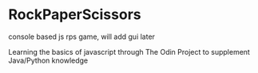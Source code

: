# RockPaperScissors
console based js rps game, will add gui later

Learning the basics of javascript through The Odin Project to supplement Java/Python knowledge
